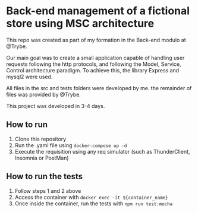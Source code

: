# Back-end management of a fictional store using MSC architecture 

This repo was created as part of my formation in the Back-end modulo at @Trybe.

Our main goal was to create a small application capable of handling user requests following the http protocols, and following the Model, Service, Control architecture paradigm. To achieve this, the library Express and mysql2 were used.

All files in the src and tests folders were developed by me. the remainder of files was provided by @Trybe.

This project was developed in 3-4 days.

## How to run

1. Clone this repository
2. Run the .yaml file using `docker-compose up -d`
3. Execute the requisition using any req simulator (such as ThunderClient, Insomnia or PostMan)

## How to run the tests

1. Follow steps 1 and 2 above
2. Access the container with `docker exec -it ${container_name}` 
3. Once inside the container, run the tests with `npm run test:mocha`

